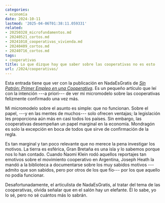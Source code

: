 ```yaml
---
categories:
- economía
date: 2024-10-11
lastmod: '2025-04-06T01:38:11.059331'
related:
- 20250328_microfundamentos.md
- 20240521_cortos.md
- 20241018_cooperativas_vivienda.md
- 20240409_cortos.md
- 20240716_cortos.md
tags:
- cooperativas
title: Lo que dizque hay que saber sobre las cooperativas no es esto
url: /2024/cooperativas/
---
```


Esta entrada tiene que ver con la publicación en NadaEsGratis de [_Sin Patrón: Primer Empleo en una Cooperativa_](https://nadaesgratis.es/admin/sin-patron-primer-empleo-en-una-cooperativa). Es un pequeño artículo que leí con la intención ---a priori--- de ver mi micromodelo sobre las cooperativas felizmente confirmado una vez más.

Mi micromodelo sobre el asunto es simple: que no funcionan. Sobre el papel, ---y en las mentes de muchos--- solo ofrecen ventajas; la legislación les proporciona aún más en casi todos los países. Sin embargo, las cooperativas desempeñan un papel marginal en la economía. Mondragón es solo la excepción en boca de todos que sirve de confirmación de la regla.

Es tan marginal y tan poco relevante que no merece la pena investigar los motivos. La tierra es esférica, Gran Bretaña es una isla y lo sabemos porque nos lo han contado. Cuando Naomi Klein rodó aquellos reportajes tan emotivos sobre el movimiento cooperativo en Argentina, Joseph Heath la mandó a la biblioteca a documentarse sobre los muy sabidos motivos ---admito que son sabidos, pero por otros de los que fío--- por los que aquello no podía funcionar.

Desafortunadamente, el articulista de NadaEsGratis, al tratar del tema de las cooperativas, olvida señalar que en el salón hay un elefante. Él lo sabe, yo lo sé, pero no sé cuántos más lo sabrán.
